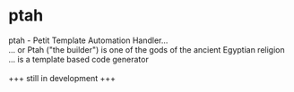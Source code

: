 # ptah
ptah - Petit Template Automation Handler...\
... or Ptah ("the builder") is one of the gods of the ancient Egyptian religion\
... is a template based code generator\
\
+++ still in development +++
